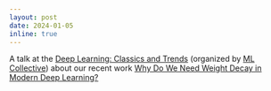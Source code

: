 ```yaml
---
layout: post
date: 2024-01-05
inline: true
---
```


A talk at the [Deep Learning: Classics and Trends](https://mlcollective.org/dlct/) (organized by [ML Collective](https://mlcollective.org/)) about our recent work [Why Do We Need Weight Decay in Modern Deep Learning?](https://arxiv.org/abs/2310.04415)
